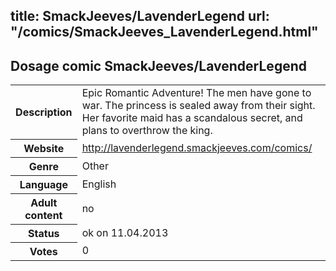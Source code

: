 title: SmackJeeves/LavenderLegend
url: "/comics/SmackJeeves_LavenderLegend.html"
---
Dosage comic SmackJeeves/LavenderLegend
-----------------------------------------

<table class="comicinfo">
<tr>
<th>Description</th><td>Epic Romantic Adventure! The men have gone to war. The princess is sealed away from their sight. Her favorite maid has a scandalous secret, and plans to overthrow the king.</td>
</tr>
<tr>
<th>Website</th><td><a href="http://lavenderlegend.smackjeeves.com/comics/">http://lavenderlegend.smackjeeves.com/comics/</a></td>
</tr>
<tr>
<th>Genre</th><td>Other</td>
</tr>
<tr>
<th>Language</th><td>English</td>
</tr>
<tr>
<th>Adult content</th><td>no</td>
</tr>
<tr>
<th>Status</th><td>ok on 11.04.2013</td>
</tr>
<tr>
<th>Votes</th><td>0</div></td>
</tr>
</table>
